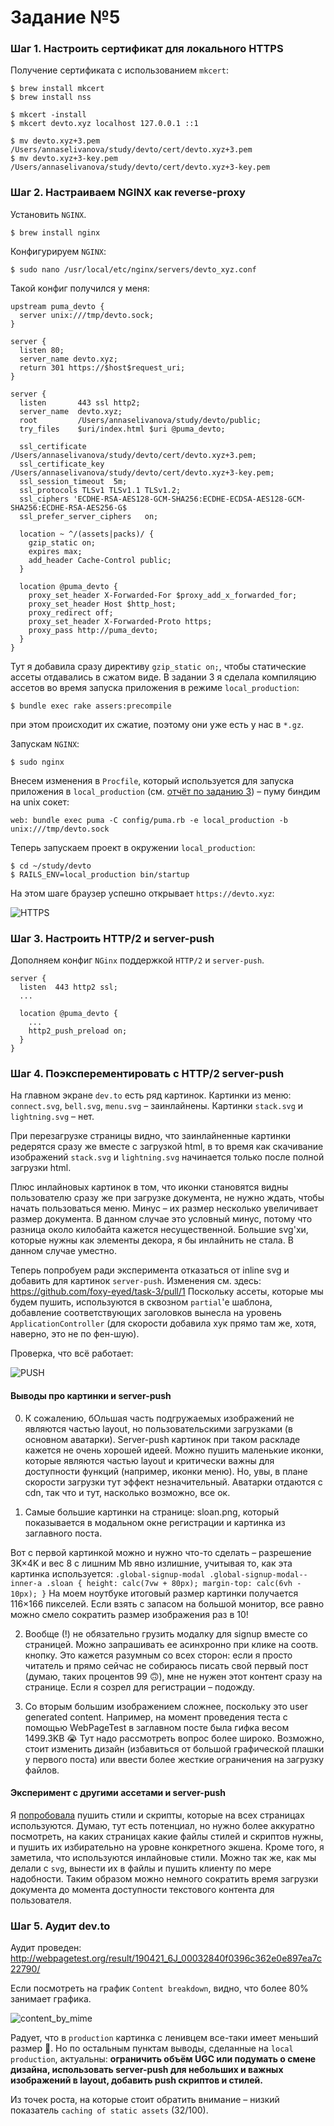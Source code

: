 # Задание №5

### Шаг 1. Настроить сертификат для локального HTTPS

Получение сертификата с использованием `mkcert`:
```
$ brew install mkcert
$ brew install nss

$ mkcert -install
$ mkcert devto.xyz localhost 127.0.0.1 ::1

$ mv devto.xyz+3.pem /Users/annaselivanova/study/devto/cert/devto.xyz+3.pem
$ mv devto.xyz+3-key.pem /Users/annaselivanova/study/devto/cert/devto.xyz+3-key.pem
```

### Шаг 2. Настраиваем NGINX как reverse-proxy
Установить `NGINX`.
```
$ brew install nginx
```

Конфигурируем `NGINX`:
```
$ sudo nano /usr/local/etc/nginx/servers/devto_xyz.conf
```

Такой конфиг получился у меня:
```
upstream puma_devto {
  server unix:///tmp/devto.sock;
}

server {
  listen 80;
  server_name devto.xyz;
  return 301 https://$host$request_uri;
}

server {
  listen       443 ssl http2;
  server_name  devto.xyz;
  root         /Users/annaselivanova/study/devto/public;
  try_files    $uri/index.html $uri @puma_devto;

  ssl_certificate      /Users/annaselivanova/study/devto/cert/devto.xyz+3.pem;
  ssl_certificate_key  /Users/annaselivanova/study/devto/cert/devto.xyz+3-key.pem;
  ssl_session_timeout  5m;
  ssl_protocols TLSv1 TLSv1.1 TLSv1.2;
  ssl_ciphers 'ECDHE-RSA-AES128-GCM-SHA256:ECDHE-ECDSA-AES128-GCM-SHA256:ECDHE-RSA-AES256-G$
  ssl_prefer_server_ciphers   on;

  location ~ ^/(assets|packs)/ {
    gzip_static on;
    expires max;
    add_header Cache-Control public;
  }

  location @puma_devto {
    proxy_set_header X-Forwarded-For $proxy_add_x_forwarded_for;
    proxy_set_header Host $http_host;
    proxy_redirect off;
    proxy_set_header X-Forwarded-Proto https;
    proxy_pass http://puma_devto;
  }
}
```

Тут я добавила сразу директиву `gzip_static on;`, чтобы статические ассеты отдавались в сжатом виде.
В задании 3 я сделала компиляцию ассетов во время запуска приложения в режиме `local_production`:
 ```
$ bundle exec rake assers:precompile
 ```
при этом происходит их сжатие, поэтому они уже есть у нас в `*.gz`.

Запускам `NGINX`:
```
$ sudo nginx
```

Внесем изменения в `Procfile`, который используется для запуска приложения в 
`local_production` (см. [отчёт по заданию 3](https://github.com/spajic/task-3/pull/4)) – пуму биндим на unix сокет:
```
web: bundle exec puma -C config/puma.rb -e local_production -b unix:///tmp/devto.sock
```

Теперь запускаем проект в окружении `local_production`:
```
$ cd ~/study/devto
$ RAILS_ENV=local_production bin/startup
```

На этом шаге браузер успешно открывает `https://devto.xyz`:

![HTTPS](https.gif)

### Шаг 3. Настроить HTTP/2 и server-push
Дополняем конфиг `NGinx` поддержкой `HTTP/2` и `server-push`.

```
server {
  listen  443 http2 ssl;
  ...

  location @puma_devto {
    ...
    http2_push_preload on;
  }
}
```

### Шаг 4. Поэксперементировать с HTTP/2 server-push
На главном экране `dev.to` есть ряд картинок.
Картинки из меню: `connect.svg`, `bell.svg`, `menu.svg` – заинлайнены.
Картинки `stack.svg` и `lightning.svg` – нет.

При перезагрузке страницы видно, что заинлайненные картинки редерятся сразу же вместе с загрузкой html, 
в то время как скачивание изображений `stack.svg` и `lightning.svg` начинается только после полной загрузки html.

Плюс инлайновых картинок в том, что иконки становятся видны пользователю сразу же при загрузке документа, 
не нужно ждать, чтобы начать пользоваться меню.
Минус – их размер несколько увеличивает размер документа. В данном случае это условный минус, потому что разница около 
килобайта кажется несущественной. Большие svg'хи, которые нужны как элементы декора, я бы инлайнить не стала. 
В данном случае уместно.

Теперь попробуем ради эксперимента отказаться от inline svg и добавить для картинок `server-push`.
Изменения см. здесь: https://github.com/foxy-eyed/task-3/pull/1
Поскольку ассеты, которые мы будем пушить, используются в сквозном `partial`'е шаблона, добавление соответствующих 
заголовков вынесла на уровень `ApplicationController` (для скорости добавила хук прямо там же, хотя, наверно, 
это не по фен-шую).

Проверка, что всё работает:

![PUSH](server-push.gif)

#### Выводы про картинки и server-push
 0. К сожалению, бОльшая часть подгружаемых изображений не являются частью layout, но пользовательскими загрузками 
 (в основном аватарки). Server-push картинок при таком раскладе кажется не очень хорошей идеей. Можно пушить маленькие 
 иконки, которые являются частью layout и критически важны для доступности функций (например, иконки меню). Но, увы, 
 в плане скорости загрузки тут эффект незначительный. Аватарки отдаются с cdn, так что и тут, насколько возможно, все ок.

 1. Самые большие картинки на странице: sloan.png, который показывается в модальном окне регистрации и картинка 
 из заглавного поста. 
 
 Вот с первой картинкой можно и нужно что-то сделать – разрешение 3K×4K и вес 8 с лишним Mb явно излишние, учитывая то, 
 как эта картинка используется:
    ```
      .global-signup-modal .global-signup-modal--inner-a .sloan {
        height: calc(7vw + 80px);
        margin-top: calc(6vh - 10px);
      }
    ```
 На моем ноутбуке итоговый размер картинки получается 116×166 пикселей. Если взять с запасом на большой монитор, 
 все равно можно смело сократить размер изображения раз в 10!

 2. Вообще (!) не обязательно грузить модалку для signup вместе со страницей. 
 Можно запрашивать ее асинхронно при клике на соотв. кнопку. Это кажется разумным со всех сторон: если я просто читатель
 и прямо сейчас не собираюсь писать свой первый пост (думаю, таких процентов 99 🙃), мне не нужен этот контент сразу на 
 странице.  Если я созрел для регистрации – подожду.

 3. Со вторым большим изображением сложнее, поскольку это user generated content. 
 Например, на момент проведения теста с помощью WebPageTest в заглавном посте была гифка весом 1499.3KB 😭
 Тут надо рассмотреть вопрос более широко. Возможно, стоит изменить дизайн (избавиться от большой графической плашки у 
 первого поста) или ввести более жесткие ограничения на загрузку файлов.

#### Эксперимент с другими ассетами и server-push

Я [попробовала](https://github.com/foxy-eyed/task-3/pull/1/commits/924b61a069449b102fa2410390f99ae614c7eba5) пушить 
стили и скрипты, которые на всех страницах используются. Думаю, тут есть потенциал, 
но нужно более аккуратно посмотреть, на каких страницах какие файлы стилей и скриптов нужны, и пушить их избирательно 
на уровне конкретного экшена. Кроме того, я заметила, что используются инлайновые стили. Можно так же, как мы делали 
с `svg`, вынести их в файлы и пушить клиенту по мере надобности. Таким образом можно немного сократить время загрузки 
документа до момента доступности текстового контента для пользователя.

### Шаг 5. Аудит dev.to

Аудит проведен: http://webpagetest.org/result/190421_6J_00032840f0396c362e0e897ea7c22790/

Если посмотреть на график `Content breakdown`, видно, что более 80% занимает графика.

![content_by_mime](content_by_mime.png)

Радует, что в `production` картинка с ленивцем все-таки имеет меньший размер 🙈. Но по остальным пунктам выводы, 
сделанные на `local production`, актуальны: **ограничить объём UGC или подумать о смене дизайна, использовать 
server-push для небольших и важных изображений в layout, добавить push скриптов и стилей.**

Из точек роста, на которые стоит обратить внимание – низкий показатель `caching of static assets` (32/100). 
